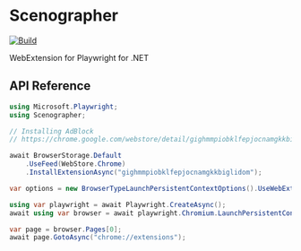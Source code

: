 # Scenographer

[![Build](https://github.com/scenographer/scenographer-dotnet/actions/workflows/ci.yml/badge.svg)](https://github.com/scenographer/scenographer-dotnet/actions/workflows/ci.yml)

WebExtension for Playwright for .NET

## API Reference

```csharp
using Microsoft.Playwright;
using Scenographer;

// Installing AdBlock
// https://chrome.google.com/webstore/detail/gighmmpiobklfepjocnamgkkbiglidom

await BrowserStorage.Default
    .UseFeed(WebStore.Chrome)
    .InstallExtensionAsync("gighmmpiobklfepjocnamgkkbiglidom");

var options = new BrowserTypeLaunchPersistentContextOptions().UseWebExtensions();

using var playwright = await Playwright.CreateAsync();
await using var browser = await playwright.Chromium.LaunchPersistentContextAsync(BrowserStorage.Default.BaseDirectory, options);

var page = browser.Pages[0];
await page.GotoAsync("chrome://extensions");
```
